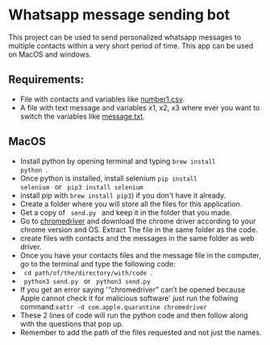 # Whatsapp message sending bot
This project can be used to send personalized whatsapp messages to multiple contacts within a very short period of time. This app can be used on MacOS and windows.

## Requirements:
- File with contacts and variables like [number1.csv](https://github.com/pranv11/send-bulk-personalized-whatsapp/blob/main/number1.csv).
- A file with text message and variables x1, x2, x3 where ever you want to switch the variables like [message.txt](https://github.com/pranv11/send-bulk-personalized-whatsapp/blob/main/message.txt).

## MacOS
- Install python by opening terminal and typing <code>brew install python </code>.
- Once python is installed, install selenium <code>pip install selenium </code> or <code> pip3 install selenium </code> 
- install pip with <code>brew install pip3</code>) if you don't have it already.
- Create a folder where you will store all the files for this application.
- Get a copy of <code> send.py </code> and keep it in the folder that you made.
- Go to [chromedriver](https://chromedriver.chromium.org/downloads) and download the chrome driver according to your chrome version and OS. Extract The file in the same folder as the code.
- create files with contacts and the messages in the same folder as web driver.
- Once you have your contacts files and the message file in the computer, go to the terminal and type the following code:
- <code> cd path/of/the/directory/with/code </code>.
- <code> python3 send.py </code> or <code> python3 send.py </code>
- If you get an error saying '“chromedriver” can’t be opened because Apple cannot check it for malicious software' just run the follwing command:<code>xattr -d com.apple.quarantine chromedriver</code>
- These 2 lines of code will run the python code and then follow along with the questions that pop up.
- Remember to add the path of the files requested and not just the names.

